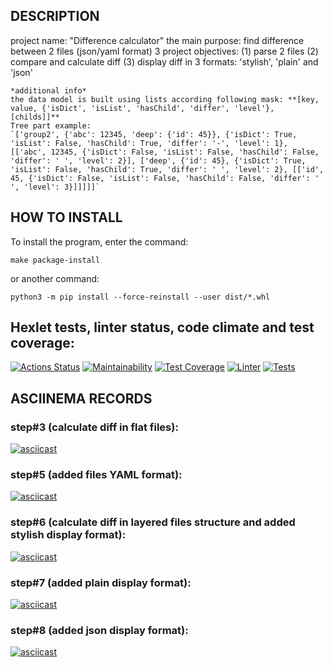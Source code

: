## DESCRIPTION
project name: "Difference calculator"
the main purpose: find difference between 2 files (json/yaml format)
3 project objectives: (1) parse 2 files (2) compare and calculate diff (3) display diff in 3 formats: 'stylish', 'plain' and 'json'

```
*additional info*
the data model is built using lists according following mask: **[key, value, {'isDict', 'isList', 'hasChild', 'differ', 'level'}, [childs]]**
Tree part example:
`['group2', {'abc': 12345, 'deep': {'id': 45}}, {'isDict': True, 'isList': False, 'hasChild': True, 'differ': '-', 'level': 1}, [['abc', 12345, {'isDict': False, 'isList': False, 'hasChild': False, 'differ': ' ', 'level': 2}], ['deep', {'id': 45}, {'isDict': True, 'isList': False, 'hasChild': True, 'differ': ' ', 'level': 2}, [['id', 45, {'isDict': False, 'isList': False, 'hasChild': False, 'differ': ' ', 'level': 3}]]]]]`
```

## HOW TO INSTALL
To install the program, enter the command:

```
make package-install
```

or another command:

```
python3 -m pip install --force-reinstall --user dist/*.whl
```

## Hexlet tests, linter status, code climate and test coverage:
[![Actions Status](https://github.com/ConstableFraser/python-project-50/workflows/hexlet-check/badge.svg)](https://github.com/ConstableFraser/python-project-50/actions)
[![Maintainability](https://api.codeclimate.com/v1/badges/7212408bfd1a84de5cde/maintainability)](https://codeclimate.com/github/ConstableFraser/python-project-50/maintainability)
[![Test Coverage](https://api.codeclimate.com/v1/badges/7212408bfd1a84de5cde/test_coverage)](https://codeclimate.com/github/ConstableFraser/python-project-50/test_coverage)
[![Linter](https://github.com/ConstableFraser/python-project-50/actions/workflows/Linter.yml/badge.svg)](https://github.com/ConstableFraser/python-project-50/actions/workflows/Linter.yml)
[![Tests](https://github.com/ConstableFraser/python-project-50/actions/workflows/pytest.yml/badge.svg)](https://github.com/ConstableFraser/python-project-50/actions/workflows/pytest.yml)

## ASCIINEMA RECORDS
### step#3 (calculate diff in flat files):
[![asciicast](https://asciinema.org/a/521850.svg)](https://asciinema.org/a/521850)
### step#5 (added files YAML format):
[![asciicast](https://asciinema.org/a/525046.svg)](https://asciinema.org/a/525046)
### step#6 (calculate diff in layered files structure and added stylish display format):
[![asciicast](https://asciinema.org/a/533946.svg)](https://asciinema.org/a/533946)
### step#7 (added plain display format):
[![asciicast](https://asciinema.org/a/534728.svg)](https://asciinema.org/a/534728)
### step#8 (added json display format):
[![asciicast](https://asciinema.org/a/535297.svg)](https://asciinema.org/a/535297)

